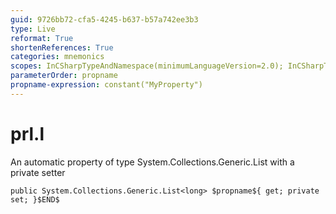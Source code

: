 ```yaml
---
guid: 9726bb72-cfa5-4245-b637-b57a742ee3b3
type: Live
reformat: True
shortenReferences: True
categories: mnemonics
scopes: InCSharpTypeAndNamespace(minimumLanguageVersion=2.0); InCSharpTypeMember(minimumLanguageVersion=2.0)
parameterOrder: propname
propname-expression: constant("MyProperty")
---
```


# prl.l

An automatic property of type System.Collections.Generic.List<long> with a private setter

```
public System.Collections.Generic.List<long> $propname${ get; private set; }$END$
```
